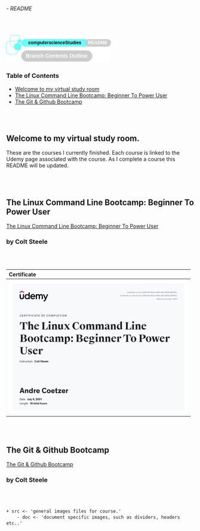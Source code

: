 ###### - README

<br>

<!--
Section Header
-->

![readmeHeader](./src/doc/readmeHeader.png 'README Header')

<!--
Table of contents
-->

### Table of Contents

+ [Welcome to my virtual study room](#welcome-to-my-virtual-study-room)
+ [The Linux Command Line Bootcamp: Beginner To Power User](#the-linux-command-line-bootcamp-beginner-to-power-user)
+ [The Git & Github Bootcamp](#the-git--github-bootcamp)

<br>
<br>

<!--
Start of Document
-->

## Welcome to my virtual study room.

These are the courses I currently finished. Each course is linked to the Udemy page associated with the course. As I complete a course this README will be updated.

<br>
<br>

## The Linux Command Line Bootcamp: Beginner To Power User

[The Linux Command Line Bootcamp: Beginner To Power User](https:/www.udemy.com/course/the-linux-command-line-bootcamp/ 'The Linux Command Line Bootcamp: Beginner To Power User by Colt Steele')

### by Colt Steele

<br>
<br>

|Certificate|
|:---|
|![Course Certification of Completion](./src/certs/theLinuxCommandLineBootcampBeginnerToPowerUserCertification.jpg 'The Linux Command Line Bootcamp Beginner To Power User Certification')|

<br>
<br>

## The Git & Github Bootcamp
[The Git & Github Bootcamp](https:/www.udemy.com/course/git-and-github-bootcamp/ 'The Git & Github Bootcamp')
###  by Colt Steele

<br>
<br>

    + src <- 'general images files for course.'
        - doc <- 'document specific images, such as dividers, headers etc..'

<!--
End of Document
-->